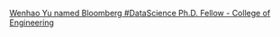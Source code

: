 [Wenhao Yu named Bloomberg #DataScience Ph.D. Fellow - College of Engineering](https://qi.tc/qi/111104)